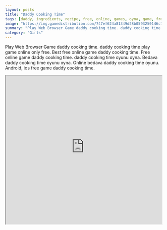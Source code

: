 ```yaml
---
layout: posts
title: "Daddy Cooking Time"
tags: [daddy, ingredients, recipe, free, online, games, oyna, game, free, games, play, play, games]
image: "https://img.gamedistribution.com/747ef624a81349d28b0593250146c1c4.jpg"
summary: "Play Web Browser Game daddy cooking time. daddy cooking time play game online only free. Best free online game daddy cooking time. Free online game daddy cooking time. daddy cooking time oyunu oyna. Bedava daddy cooking time oyunu oyna. Online bedava daddy cooking time oyunu. Android, ios free game daddy cooking time."
category: "Girls"
---
```


Play Web Browser Game daddy cooking time. daddy cooking time play game online only free. Best free online game daddy cooking time. Free online game daddy cooking time. daddy cooking time oyunu oyna. Bedava daddy cooking time oyunu oyna. Online bedava daddy cooking time oyunu. Android, ios free game daddy cooking time.

<iframe width="100%" height="480px;" src="https://flash.gamedistribution.com?game=747ef624a81349d28b0593250146c1c4"></iframe>